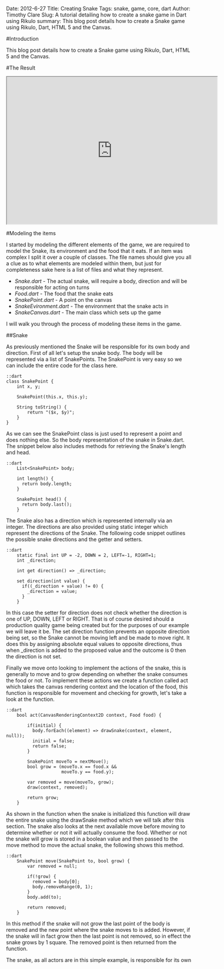 Date: 2012-6-27
Title: Creating Snake
Tags: snake, game, core, dart
Author: Timothy Clare
Slug: A tutorial detailing how to create a snake game in Dart using Rikulo
summary: This blog post details how to create a Snake game using Rikulo, Dart, HTML 5 and the Canvas.

#Introduction

This blog post details how to create a Snake game using Rikulo, Dart, HTML 5 and the Canvas.

#The Result
<iframe height="400px" width="572px" src="http://blog.rikulo.org/static/files/tutorial/creating-snake/index.html" style="width:572px height:396px"></iframe> 

#Modeling the items

I started by modeling the different elements of the game, we are required to model the Snake, its environment and the food that it eats. If an item was complex I split it over a couple of classes. The file names should give you all a clue as to what elements are modeled within them, but just for completeness sake here is a list of files and what they represent.

* *Snake.dart* - The actual snake, will require a body, direction and will be responsible for acting on turns
* *Food.dart* - The food that the snake eats
* *SnakePoint.dart* - A point on the canvas
* *SnakeEvironment.dart* - The environment that the snake acts in
* *SnakeCanvas.dart* - The main class which sets up the game

I will walk you through the process of modeling these items in the game.

##Snake

As previously mentioned the Snake will be responsible for its own body and direction. First of all let's setup the snake body. The body will be represented via a list of SnakePoints. The SnakePoint is very easy so we can include the entire code for the class here.

	::dart
	class SnakePoint {
 		int x, y;
 	 
 		SnakePoint(this.x, this.y);
 		
 		String toString() {
 			return "($x, $y)";
 		}
	}

As we can see the SnakePoint class is just used to represent a point and does nothing else. So the body representation of the snake in Snake.dart. The snippet below also includes methods for retrieving the Snake's length and head.


	::dart
		List<SnakePoint> body;

		int length() {
		  return body.length;
		}
		
		SnakePoint head() {
		  return body.last();
		}

The Snake also has a direction which is represented internally via an integer. The directions are also provided using static integer which represent the directions of the Snake. The following code snippet outlines the possible snake directions and the getter and setters.

	::dart
		static final int UP = -2, DOWN = 2, LEFT=-1, RIGHT=1;  
		int _direction;

		int get direction() => _direction;
		
		set direction(int value) {
		  if((_direction + value) != 0) {
		    _direction = value;
		  }
		}

In this case the setter for direction does not check whether the direction is one of UP, DOWN, LEFT or RIGHT. That is of course desired should a production quality game being created but for the purposes of our example we will leave it be. The set direction function prevents an opposite direction being set, so the Snake cannot be moving left and be made to move right. It does this by assigning absolute equal values to opposite directions, thus when _direction is added to the proposed value and the outcome is 0 then the direction is not set.

Finally we move onto looking to implement the actions of the snake, this is generally to move and to grow depending on whether the snake consumes the food or not. To implement these actions we create a function called act which takes the canvas rendering context and the location of the food, this function is responsible for movement and checking for growth, let's take a look at the function.


	::dart
		bool act(CanvasRenderingContext2D context, Food food) {
			
			if(initial) {
			  body.forEach((element) => drawSnake(context, element, null));
			  initial = false;
			  return false;
			}
			
			SnakePoint moveTo = nextMove();
			bool grow = (moveTo.x == food.x && 
			             moveTo.y == food.y);
			
			var removed = move(moveTo, grow);
			draw(context, removed);
			
			return grow;
		}

As shown in the function when the snake is initialized this function will draw the entire snake using the drawSnake method which we will talk after this section. The snake also looks at the next available move before moving to determine whether or not it will actually consume the food. Whether or not the snake will grow is stored in a boolean value and then passed to the move method to move the actual snake, the following shows this method.

	::dart
		SnakePoint move(SnakePoint to, bool grow) {
			var removed = null; 
			
			if(!grow) {
			  removed = body[0];
			  body.removeRange(0, 1);
			}
			body.add(to);
			
			return removed;
		}

In this method if the snake will not grow the last point of the body is removed and the new point where the snake moves to is added. However, if the snake will in fact grow then the last point is not removed, so in effect the snake grows by 1 square. The removed point is then returned from the function.

The snake, as all actors are in this simple example, is responsible for its own